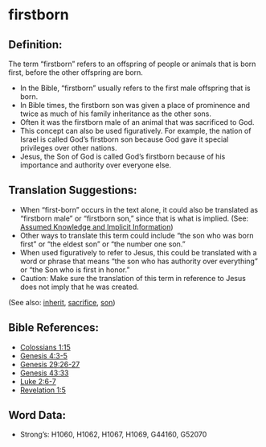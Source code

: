 # firstborn

## Definition:

The term “firstborn” refers to an offspring of people or animals that is born first, before the other offspring are born.

* In the Bible, “firstborn” usually refers to the first male offspring that is born.
* In Bible times, the firstborn son was given a place of prominence and twice as much of his family inheritance as the other sons.
* Often it was the firstborn male of an animal that was sacrificed to God.
* This concept can also be used figuratively. For example, the nation of Israel is called God’s firstborn son because God gave it special privileges over other nations.
* Jesus, the Son of God is called God’s firstborn because of his importance and authority over everyone else.

## Translation Suggestions:

* When “first-born” occurs in the text alone, it could also be translated as “firstborn male” or “firstborn son,” since that is what is implied. (See: [Assumed Knowledge and Implicit Information](rc://en/ta/man/translate/figs-explicit))
* Other ways to translate this term could include “the son who was born first” or “the eldest son” or “the number one son.”
* When used figuratively to refer to Jesus, this could be translated with a word or phrase that means “the son who has authority over everything” or “the Son who is first in honor.”
* Caution: Make sure the translation of this term in reference to Jesus does not imply that he was created.

(See also: [inherit](../kt/inherit.md), [sacrifice](../other/sacrifice.md), [son](../kt/son.md))

## Bible References:

* [Colossians 1:15](rc://en/tn/help/col/01/15)
* [Genesis 4:3-5](rc://en/tn/help/gen/04/03)
* [Genesis 29:26-27](rc://en/tn/help/gen/29/26)
* [Genesis 43:33](rc://en/tn/help/gen/43/33)
* [Luke 2:6-7](rc://en/tn/help/luk/02/06)
* [Revelation 1:5](rc://en/tn/help/rev/01/05)

## Word Data:

* Strong’s: H1060, H1062, H1067, H1069, G44160, G52070
